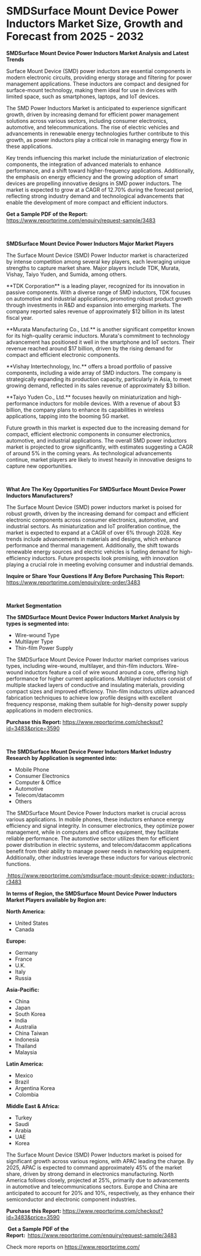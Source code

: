 <p><h1>SMDSurface Mount Device Power Inductors Market Size, Growth and Forecast from 2025 - 2032</h1></p><p><strong>SMDSurface Mount Device Power Inductors Market Analysis and Latest Trends</strong></p>
<p><p>Surface Mount Device (SMD) power inductors are essential components in modern electronic circuits, providing energy storage and filtering for power management applications. These inductors are compact and designed for surface-mount technology, making them ideal for use in devices with limited space, such as smartphones, laptops, and IoT devices.</p><p>The SMD Power Inductors Market is anticipated to experience significant growth, driven by increasing demand for efficient power management solutions across various sectors, including consumer electronics, automotive, and telecommunications. The rise of electric vehicles and advancements in renewable energy technologies further contribute to this growth, as power inductors play a critical role in managing energy flow in these applications.</p><p>Key trends influencing this market include the miniaturization of electronic components, the integration of advanced materials to enhance performance, and a shift toward higher-frequency applications. Additionally, the emphasis on energy efficiency and the growing adoption of smart devices are propelling innovative designs in SMD power inductors. The market is expected to grow at a CAGR of 12.70% during the forecast period, reflecting strong industry demand and technological advancements that enable the development of more compact and efficient inductors.</p></p>
<p><strong>Get a Sample PDF of the Report:&nbsp;</strong> <a href="https://www.reportprime.com/enquiry/request-sample/3483?utm_campaign=2204&utm_medium=2&utm_source=Github&utm_content=ia&utm_term=18032025&utm_id=smdsurface-mount-device-power-inductors">https://www.reportprime.com/enquiry/request-sample/3483</a></p>
<p>&nbsp;</p>
<p><strong>SMDSurface Mount Device Power Inductors Major Market Players</strong></p>
<p><p>The Surface Mount Device (SMD) Power Inductor market is characterized by intense competition among several key players, each leveraging unique strengths to capture market share. Major players include TDK, Murata, Vishay, Taiyo Yuden, and Sumida, among others.</p><p>**TDK Corporation** is a leading player, recognized for its innovation in passive components. With a diverse range of SMD inductors, TDK focuses on automotive and industrial applications, promoting robust product growth through investments in R&D and expansion into emerging markets. The company reported sales revenue of approximately $12 billion in its latest fiscal year.</p><p>**Murata Manufacturing Co., Ltd.** is another significant competitor known for its high-quality ceramic inductors. Murata's commitment to technology advancement has positioned it well in the smartphone and IoT sectors. Their revenue reached around $17 billion, driven by the rising demand for compact and efficient electronic components.</p><p>**Vishay Intertechnology, Inc.** offers a broad portfolio of passive components, including a wide array of SMD inductors. The company is strategically expanding its production capacity, particularly in Asia, to meet growing demand, reflected in its sales revenue of approximately $3 billion.</p><p>**Taiyo Yuden Co., Ltd.** focuses heavily on miniaturization and high-performance inductors for mobile devices. With a revenue of about $3 billion, the company plans to enhance its capabilities in wireless applications, tapping into the booming 5G market.</p><p>Future growth in this market is expected due to the increasing demand for compact, efficient electronic components in consumer electronics, automotive, and industrial applications. The overall SMD power inductors market is projected to grow significantly, with estimates suggesting a CAGR of around 5% in the coming years. As technological advancements continue, market players are likely to invest heavily in innovative designs to capture new opportunities.</p></p>
<p>&nbsp;</p>
<p><strong>What Are The Key Opportunities For SMDSurface Mount Device Power Inductors Manufacturers?</strong></p>
<p><p>The Surface Mount Device (SMD) power inductors market is poised for robust growth, driven by the increasing demand for compact and efficient electronic components across consumer electronics, automotive, and industrial sectors. As miniaturization and IoT proliferation continue, the market is expected to expand at a CAGR of over 6% through 2028. Key trends include advancements in materials and designs, which enhance performance and thermal management. Additionally, the shift towards renewable energy sources and electric vehicles is fueling demand for high-efficiency inductors. Future prospects look promising, with innovation playing a crucial role in meeting evolving consumer and industrial demands.</p></p>
<p><strong>Inquire or Share Your Questions If Any Before Purchasing This Report:</strong> <a href="https://www.reportprime.com/enquiry/pre-order/3483?utm_campaign=2204&utm_medium=2&utm_source=Github&utm_content=ia&utm_term=18032025&utm_id=smdsurface-mount-device-power-inductors">https://www.reportprime.com/enquiry/pre-order/3483</a></p>
<p>&nbsp;</p>
<p><strong>Market Segmentation</strong></p>
<p><strong>The SMDSurface Mount Device Power Inductors Market Analysis by types is segmented into:</strong></p>
<p><ul><li>Wire-wound Type</li><li>Multilayer Type</li><li>Thin-film Power Supply</li></ul></p>
<p><p>The SMDSurface Mount Device Power Inductor market comprises various types, including wire-wound, multilayer, and thin-film inductors. Wire-wound inductors feature a coil of wire wound around a core, offering high performance for higher current applications. Multilayer inductors consist of multiple stacked layers of conductive and insulating materials, providing compact sizes and improved efficiency. Thin-film inductors utilize advanced fabrication techniques to achieve low profile designs with excellent frequency response, making them suitable for high-density power supply applications in modern electronics.</p></p>
<p><strong>Purchase this Report:&nbsp;</strong><a href="https://www.reportprime.com/checkout?id=3483&price=3590&utm_campaign=2204&utm_medium=2&utm_source=Github&utm_content=ia&utm_term=18032025&utm_id=smdsurface-mount-device-power-inductors">https://www.reportprime.com/checkout?id=3483&price=3590</a></p>
<p>&nbsp;</p>
<p><strong>The SMDSurface Mount Device Power Inductors Market Industry Research by Application is segmented into:</strong></p>
<p><ul><li>Mobile Phone</li><li>Consumer Electronics</li><li>Computer & Office</li><li>Automotive</li><li>Telecom/datacomm</li><li>Others</li></ul></p>
<p><p>The SMDSurface Mount Device Power Inductors market is crucial across various applications. In mobile phones, these inductors enhance energy efficiency and signal integrity. In consumer electronics, they optimize power management, while in computers and office equipment, they facilitate reliable performance. The automotive sector utilizes them for efficient power distribution in electric systems, and telecom/datacomm applications benefit from their ability to manage power needs in networking equipment. Additionally, other industries leverage these inductors for various electronic functions.</p></p>
<p><a href="https://www.reportprime.com/smdsurface-mount-device-power-inductors-r3483?utm_campaign=2204&utm_medium=2&utm_source=Github&utm_content=ia&utm_term=18032025&utm_id=smdsurface-mount-device-power-inductors">&nbsp;https://www.reportprime.com/smdsurface-mount-device-power-inductors-r3483</a></p>
<p><strong>In terms of Region, the SMDSurface Mount Device Power Inductors Market Players available by Region are:</strong></p>
<p>
    <p> <strong> North America: </strong>
        <ul>
            <li>United States</li>
            <li>Canada</li>
        </ul>
        </p> 
    <p> <strong> Europe: </strong>
        <ul>
            <li>Germany</li>
            <li>France</li>
            <li>U.K.</li>
            <li>Italy</li>
            <li>Russia</li>
        </ul>
        </p> 
    <p> <strong> Asia-Pacific: </strong>
        <ul>
            <li>China</li>
            <li>Japan</li>
            <li>South Korea</li>
            <li>India</li>
            <li>Australia</li>
            <li>China Taiwan</li>
            <li>Indonesia</li>
            <li>Thailand</li>
            <li>Malaysia</li>
        </ul>
        </p> 
    <p> <strong> Latin America: </strong>
        <ul>
            <li>Mexico</li>
            <li>Brazil</li>
            <li>Argentina Korea</li>
            <li>Colombia</li>
        </ul>
        </p> 
    <p> <strong> Middle East & Africa: </strong>
        <ul>
            <li>Turkey</li>
            <li>Saudi</li>
            <li>Arabia</li>
            <li>UAE</li>
            <li>Korea</li>
        </ul>
    </p>
    </p>
<p><p>The Surface Mount Device (SMD) Power Inductors market is poised for significant growth across various regions, with APAC leading the charge. By 2025, APAC is expected to command approximately 45% of the market share, driven by strong demand in electronics manufacturing. North America follows closely, projected at 25%, primarily due to advancements in automotive and telecommunications sectors. Europe and China are anticipated to account for 20% and 10%, respectively, as they enhance their semiconductor and electronic component industries.</p></p>
<p><strong>Purchase this Report: </strong><a href="https://www.reportprime.com/checkout?id=3483&price=3590&utm_campaign=2204&utm_medium=2&utm_source=Github&utm_content=ia&utm_term=18032025&utm_id=smdsurface-mount-device-power-inductors">https://www.reportprime.com/checkout?id=3483&price=3590</a></p>
<p>&nbsp;<strong>Get a Sample PDF of the Report:&nbsp;&nbsp;</strong><a href="https://www.reportprime.com/enquiry/request-sample/3483?utm_campaign=2204&utm_medium=2&utm_source=Github&utm_content=ia&utm_term=18032025&utm_id=smdsurface-mount-device-power-inductors">https://www.reportprime.com/enquiry/request-sample/3483</a></p>
<p><strong></strong></p>
<p>Check more reports on <a href="https://www.reportprime.com/?utm_campaign=2204&utm_medium=2&utm_source=Github&utm_content=ia&utm_term=18032025&utm_id=smdsurface-mount-device-power-inductors">https://www.reportprime.com/</a></p>